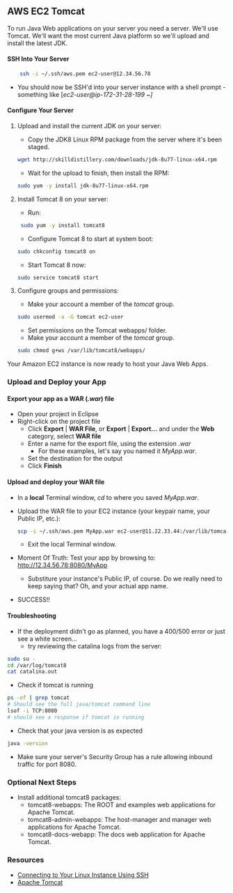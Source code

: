 ## AWS EC2 Tomcat
To run Java Web applications on your server you need a server.  We'll use Tomcat.  We'll want the most current Java platform so we'll upload and install the latest JDK.

#### SSH Into Your Server
```bash
    ssh -i ~/.ssh/aws.pem ec2-user@12.34.56.78
```

* You should now be SSH'd into your server instance with a shell prompt - something like [_ec2-user@ip-172-31-28-199 ~]_

#### Configure Your Server
1. Upload and install the current JDK on your server:
    * Copy the JDK8 Linux RPM package from the server where it's been staged.
    ```bash
    wget http://skilldistillery.com/downloads/jdk-8u77-linux-x64.rpm
    ```

    * Wait for the upload to finish, then install the RPM:
    ```bash
    sudo yum -y install jdk-8u77-linux-x64.rpm
    ```

2. Install Tomcat 8 on your server:
    * Run:
    ```bash
     sudo yum -y install tomcat8
   ```
    * Configure Tomcat 8 to start at system boot:
    ```bash
    sudo chkconfig tomcat8 on
    ```
    * Start Tomcat 8 now:
    ```bash
    sudo service tomcat8 start
    ```

3. Configure groups and permissions:
    * Make your account a member of the _tomcat_ group.
    ```bash
    sudo usermod -a -G tomcat ec2-user
    ```
    * Set permissions on the Tomcat webapps/ folder.
    * Make your account a member of the _tomcat_ group.
    ```bash
    sudo chmod g+ws /var/lib/tomcat8/webapps/
    ```

Your Amazon EC2 instance is now ready to host your Java Web Apps.

### Upload and Deploy your App
#### Export your app as a WAR (_.war_) file
* Open your project in Eclipse
* Right-click on the project file
    * Click **Export** | **WAR File**, or **Export** | **Export...** and under the **Web** category, select **WAR file**
    * Enter a name for the export file, using the extension *_.war_*
       *  For these examples, let's say you named it _MyApp.war_. 
    * Set the destination for the output
    * Click **Finish**  

#### Upload and deploy your WAR file
* In a **local** Terminal window, _cd_ to where you saved _MyApp.war_.
* Upload the WAR file to your EC2 instance (your keypair name, your Public IP, etc.):
    ```bash
    scp -i ~/.ssh/aws.pem MyApp.war ec2-user@11.22.33.44:/var/lib/tomcat8/webapps/
    ```
   
    * Exit the local Terminal window.
* Moment Of Truth: Test your app by browsing to: http://12.34.56.78:8080/MyApp
   * Substiture your instance's Public IP, of course.  Do we really need to keep saying that?  Oh, and your actual app name.
* SUCCESS!!

#### Troubleshooting
* If the deployment didn't go as planned, you have a 400/500 error or just see a white screen...
    * try reviewing the catalina logs from the server:
```bash
sudo su -
cd /var/log/tomcat8
cat catalina.out
```
* Check if tomcat is running
```bash
ps -ef | grep tomcat
# Should see the full java/tomcat command line
lsof -i TCP:8080
# should see a response if tomcat is running
```
* Check that your java version is as expected
```bash
java -version
```
* Make sure your server's Security Group has a rule allowing inbound traffic for port 8080.

### Optional Next Steps
* Install additional tomcat8 packages:
  * tomcat8-webapps: The ROOT and examples web applications for Apache Tomcat.
  * tomcat8-admin-webapps: The host-manager and manager web applications for Apache Tomcat.
  * tomcat8-docs-webapp: The docs web application for Apache Tomcat.

### Resources
* [Connecting to Your Linux Instance Using SSH](https://docs.aws.amazon.com/AWSEC2/latest/UserGuide/AccessingInstancesLinux.html)
* [Apache Tomcat](http://tomcat.apache.org/)


